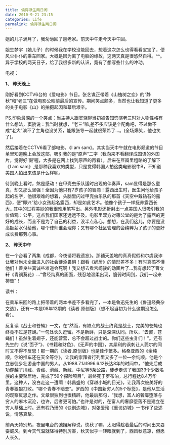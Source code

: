```yaml
---
title: 偷得浮生两日闲
date: 2010-9-21 23:15
categories: Life
permalink: 偷得浮生两日闲
---
```


姐的儿子满月了，我匆匆回了趟老家。前天中午走今天中午回。

姐生梦宇（她儿子）的时候我在学校没能回去，想着这次怎么也得看看宝宝了，便风尘仆仆的乘车回家。大概是因为离了电脑的缘故，这两天真是很悠然自得。^^。异于学校的两天日子，给了我很多新的认识，竟有了想写些什么的冲动。

电视：

**1、 昨天晚上**

刚好看到CCTV6台的《爱电影》节目。张艺谋正带着《山楂树之恋》的“静秋”和“老三”在做电影公映前最后的宣传。期间笑点颇多，当然也让我知道了更多的关于电影《山》的拍摄起因和幕后艰辛。

PS.印象最深的一个笑点：当主持人跟窦骁聊当初被告知饰演老三时对人物性格有什么想法，窦骁说：我当时就想，“老三”嘛,差不多应该是个配角吧，不过做不成“老大”演不了主角也没关系，能跟张导一起就很荣希了…。(全场爆笑，他也笑了)。

然后接着在CCTV6看了部电影，《I am sam》。其实当天中午就在电影频道的节目单里知道晚上会放这部，吸引我的是“原声”二字（我向来不看翻译成国语的外国片，觉得好‘假’喔，大多是在网上找到原声的再看），后来在豆瓣里粗略的了解下《I am sam》,是那种我喜欢的类型，只是觉得韩国人拍这类电影很牛B，不知道美国人拍出来该是什么样呢。

待到晚上看时，煞是感动！在甲壳虫乐队适时出现的伴奏声，sam显得是那么童真，却又那么坚强！全因为他只有7岁孩子的智商！露西出生时，医生问他给孩子起的名字，他很艰难的想着，头脑里闪过甲壳虫乐队的那首《天空中戴钻石的露西》，便“即兴”给小女孩起名露西，却是如此艺术。他像个孩子一样抚养露西长大…其中的过程美妙的我很难用笔写出。另外电影还折射出一点美国人很吸引我的价值观：公平。这点我们国家还远远不及。电影里双方对簿公堂的是为了露西的更好的成长，而全不是为了自己的利益，没半点私心。想想，在我们这儿，你要是没高额薪水付给他，哪个律师谁会理你；又有哪个社区管理的会纯粹为了孩子的更好成长费那劳心事。

**2、 昨天中午**

在一个台看了两集《成都，今夜请将我遗忘》。那铺天盖地的真真假假和尔虞我诈让我对尚未全面进入的社会徒添畏惧！跟看《蜗居》的情形差不多！有时真搞不懂他们！善良些真诚些难道会死啊！我又想去看宫崎骏的动画片了…我有想起了曹文轩《青铜葵花》…“曾经纯真的画面，残忍地温柔出现，脆弱时间到，我们一起来祷告”！

读书：

在乘车来回的路上把带着的两本书差不多看完了，一本是鲁迅先生的《鲁迅经典杂文选》，还有一本是08年12期的《读者.原创版》（想不起当初为什么这期没怎么看）。

反复读《战士和苍蝇》一文，在“然而，有缺点的战士终竟是战士，完美的苍蝇也终竟不过是苍蝇。”一句处长久逗留。不是新鲜，只是深深认同。所以，“去罢，苍蝇们！虽然生着翅子，还能营营，总不会超过战士的。你们这些虫豸们！”。还有先生的《说“面子”》、《书籍和财色》、《无声的中国》，其犀利的讽刺让人莞尔的同时又不得不反思！那一期的《读者.原创版》也是佳作繁多。格桑亚西的《余纯顺，你的推车还在天全等你》，让我的崇拜者行列里又多了一位—余纯顺。他是个立志徒步壮游全中国的男人。从1988.7.1à1996.6.12长达8年的时间中，“他先后成功穿越了川藏、青藏、滇藏、新藏、中尼等5条公路，徒步走访了我国33个少数名族的主要聚居地，完成了59个探险项目”，最终死于罗布泊，总行程达8.4万华里。这种人，没白走这一遭啊！韩昌盛的《穿越小城的目光》，让我再次被美好的青春狠狠打败。“哪个青春不暗恋”。罗西的《中国新穷人的5个标签》，是他从生活的观察反思之作。文章很独到也很精辟，他最后那句，“我想，富人的奢靡堕落与穷人的麻木沉沦，也许，后者更可怕。”也许是对的，在富人的奢靡堕落不是建立在穷人基础上时。还有程乃珊的《诀别边城》，对张爱玲《重访边城》一书作了些述说，情感真挚。

前两天特别热，夜里电台的弛姐解释说，快秋了嘛，太阳得趁着最后的时间出来耍耍威风。到今天气温就降得特别厉害，秋天似乎一转眼就到了，西风秋意凉，但愿人长久。
